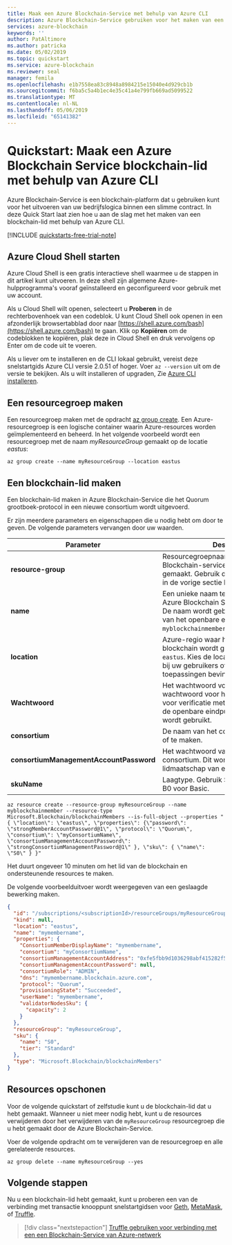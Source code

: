 ```yaml
---
title: Maak een Azure Blockchain-Service met behulp van Azure CLI
description: Azure Blockchain-Service gebruiken voor het maken van een blockchain-lid met behulp van Azure CLI.
services: azure-blockchain
keywords: ''
author: PatAltimore
ms.author: patricka
ms.date: 05/02/2019
ms.topic: quickstart
ms.service: azure-blockchain
ms.reviewer: seal
manager: femila
ms.openlocfilehash: e1b7558ea83c8948a8984215e15040e4d929cb1b
ms.sourcegitcommit: f6ba5c5a4b1ec4e35c41a4e799fb669ad5099522
ms.translationtype: MT
ms.contentlocale: nl-NL
ms.lasthandoff: 05/06/2019
ms.locfileid: "65141382"
---
```

# <a name="quickstart-create-an-azure-blockchain-service-blockchain-member-using-azure-cli"></a>Quickstart: Maak een Azure Blockchain Service blockchain-lid met behulp van Azure CLI

Azure Blockchain-Service is een blockchain-platform dat u gebruiken kunt voor het uitvoeren van uw bedrijfslogica binnen een slimme contract. In deze Quick Start laat zien hoe u aan de slag met het maken van een blockchain-lid met behulp van Azure CLI.

[!INCLUDE [quickstarts-free-trial-note](../../../includes/quickstarts-free-trial-note.md)]

## <a name="launch-azure-cloud-shell"></a>Azure Cloud Shell starten

Azure Cloud Shell is een gratis interactieve shell waarmee u de stappen in dit artikel kunt uitvoeren. In deze shell zijn algemene Azure-hulpprogramma's vooraf geïnstalleerd en geconfigureerd voor gebruik met uw account.

Als u Cloud Shell wilt openen, selecteert u **Proberen** in de rechterbovenhoek van een codeblok. U kunt Cloud Shell ook openen in een afzonderlijk browsertabblad door naar [https://shell.azure.com/bash](https://shell.azure.com/bash) te gaan. Klik op **Kopiëren** om de codeblokken te kopiëren, plak deze in Cloud Shell en druk vervolgens op Enter om de code uit te voeren.

Als u liever om te installeren en de CLI lokaal gebruikt, vereist deze snelstartgids Azure CLI versie 2.0.51 of hoger. Voer `az --version` uit om de versie te bekijken. Als u wilt installeren of upgraden, Zie [Azure CLI installeren](https://docs.microsoft.com/cli/azure/install-azure-cli).

## <a name="create-a-resource-group"></a>Een resourcegroep maken

Een resourcegroep maken met de opdracht [az group create](https://docs.microsoft.com/cli/azure/group). Een Azure-resourcegroep is een logische container waarin Azure-resources worden geïmplementeerd en beheerd. In het volgende voorbeeld wordt een resourcegroep met de naam *myResourceGroup* gemaakt op de locatie *eastus*:

```azurecli-interactive
az group create --name myResourceGroup --location eastus
```

## <a name="create-a-blockchain-member"></a>Een blockchain-lid maken

Een blockchain-lid maken in Azure Blockchain-Service die het Quorum grootboek-protocol in een nieuwe consortium wordt uitgevoerd.

Er zijn meerdere parameters en eigenschappen die u nodig hebt om door te geven. De volgende parameters vervangen door uw waarden.

| Parameter | Description |
|---------|-------------|
| **resource-group** | Resourcegroepnaam waar Azure Blockchain-serviceresources worden gemaakt. Gebruik de resourcegroep die u in de vorige sectie hebt gemaakt.
| **name** | Een unieke naam ter identificatie van uw Azure Blockchain Service blockchain-lid. De naam wordt gebruikt voor het adres van het openbare eindpunt. Bijvoorbeeld `myblockchainmember.blockchain.azure.com`.
| **location** | Azure-regio waar het lid van de blockchain wordt gemaakt. Bijvoorbeeld `eastus`. Kies de locatie die zich het dichtst bij uw gebruikers of uw andere Azure-toepassingen bevindt.
| **Wachtwoord** | Het wachtwoord voor het lid. Het wachtwoord voor het lid wordt gebruikt voor verificatie met de blockchain-lid van de openbare eindpunt basisverificatie wordt gebruikt.
| **consortium** | De naam van het consortium te koppelen of te maken.
| **consortiumManagementAccountPassword** | Het wachtwoord van het management consortium. Dit wordt gebruikt voor het lidmaatschap van een consortium.
| **skuName** | Laagtype. Gebruik S0 voor Standard- en B0 voor Basic.

```azurecli-interactive
az resource create --resource-group myResourceGroup --name myblockchainmember --resource-type Microsoft.Blockchain/blockchainMembers --is-full-object --properties "{ \"location\": \"eastus\", \"properties\": {\"password\": \"strongMemberAccountPassword@1\", \"protocol\": \"Quorum\", \"consortium\": \"myConsortiumName\", \"consortiumManagementAccountPassword\": \"strongConsortiumManagementPassword@1\" }, \"sku\": { \"name\": \"S0\" } }"
```

Het duurt ongeveer 10 minuten om het lid van de blockchain en ondersteunende resources te maken.

De volgende voorbeelduitvoer wordt weergegeven van een geslaagde bewerking maken.

```json
{
  "id": "/subscriptions/<subscriptionId>/resourceGroups/myResourceGroup/providers/Microsoft.Blockchain/blockchainMembers/mymembername",
  "kind": null,
  "location": "eastus",
  "name": "mymembername",
  "properties": {
    "ConsortiumMemberDisplayName": "mymembername",
    "consortium": "myConsortiumName",
    "consortiumManagementAccountAddress": "0xfe5fbb9d1036298abf415282f52397ade5d5beef",
    "consortiumManagementAccountPassword": null,
    "consortiumRole": "ADMIN",
    "dns": "mymembername.blockchain.azure.com",
    "protocol": "Quorum",
    "provisioningState": "Succeeded",
    "userName": "mymembername",
    "validatorNodesSku": {
      "capacity": 2
    }
  },
  "resourceGroup": "myResourceGroup",
  "sku": {
    "name": "S0",
    "tier": "Standard"
  },
  "type": "Microsoft.Blockchain/blockchainMembers"
}
```

## <a name="clean-up-resources"></a>Resources opschonen

Voor de volgende quickstart of zelfstudie kunt u de blockchain-lid dat u hebt gemaakt. Wanneer u niet meer nodig hebt, kunt u de resources verwijderen door het verwijderen van de `myResourceGroup` resourcegroep die u hebt gemaakt door de Azure Blockchain-Service.

Voer de volgende opdracht om te verwijderen van de resourcegroep en alle gerelateerde resources.

```azurecli-interactive
az group delete --name myResourceGroup --yes
```

## <a name="next-steps"></a>Volgende stappen

Nu u een blockchain-lid hebt gemaakt, kunt u proberen een van de verbinding met transactie knooppunt snelstartgidsen voor [Geth](connect-geth.md), [MetaMask](connect-metamask.md), of [Truffle](connect-truffle.md).

> [!div class="nextstepaction"]
> [Truffle gebruiken voor verbinding met een een Blockchain-Service van Azure-netwerk](connect-truffle.md)
